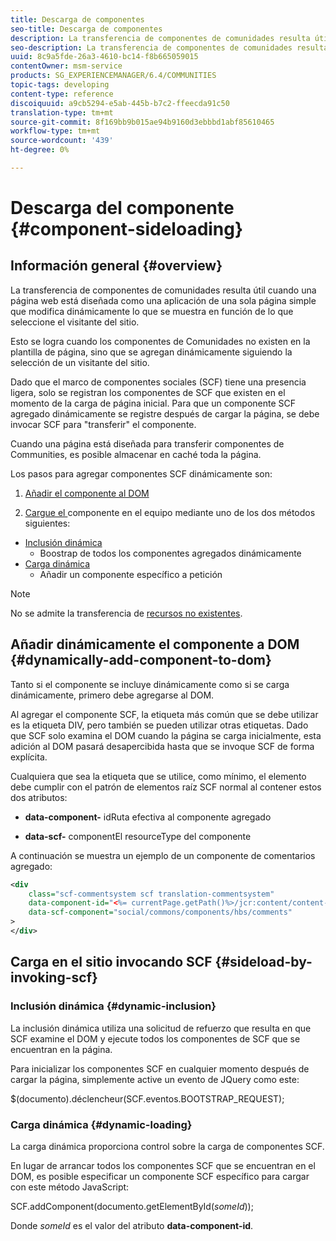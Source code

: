 ```yaml
---
title: Descarga de componentes
seo-title: Descarga de componentes
description: La transferencia de componentes de comunidades resulta útil cuando una página web está diseñada como una aplicación de una sola página simple que modifica dinámicamente lo que se muestra en función de lo que seleccione el visitante del sitio
seo-description: La transferencia de componentes de comunidades resulta útil cuando una página web está diseñada como una aplicación de una sola página simple que modifica dinámicamente lo que se muestra en función de lo que seleccione el visitante del sitio
uuid: 8c9a5fde-26a3-4610-bc14-f8b665059015
contentOwner: msm-service
products: SG_EXPERIENCEMANAGER/6.4/COMMUNITIES
topic-tags: developing
content-type: reference
discoiquuid: a9cb5294-e5ab-445b-b7c2-ffeecda91c50
translation-type: tm+mt
source-git-commit: 8f169bb9b015ae94b9160d3ebbbd1abf85610465
workflow-type: tm+mt
source-wordcount: '439'
ht-degree: 0%

---
```



# Descarga del componente {#component-sideloading}

## Información general {#overview}

La transferencia de componentes de comunidades resulta útil cuando una página web está diseñada como una aplicación de una sola página simple que modifica dinámicamente lo que se muestra en función de lo que seleccione el visitante del sitio.

Esto se logra cuando los componentes de Comunidades no existen en la plantilla de página, sino que se agregan dinámicamente siguiendo la selección de un visitante del sitio.

Dado que el marco de componentes sociales (SCF) tiene una presencia ligera, solo se registran los componentes de SCF que existen en el momento de la carga de página inicial. Para que un componente SCF agregado dinámicamente se registre después de cargar la página, se debe invocar SCF para &quot;transferir&quot; el componente.

Cuando una página está diseñada para transferir componentes de Communities, es posible almacenar en caché toda la página.

Los pasos para agregar componentes SCF dinámicamente son:

1. [Añadir el componente al DOM](#dynamically-add-component-to-dom)

1. [Cargue el ](#sideload-by-invoking-scf) componente en el equipo mediante uno de los dos métodos siguientes:

* [Inclusión dinámica](#dynamic-inclusion)
   * Boostrap de todos los componentes agregados dinámicamente
* [Carga dinámica](#dynamic-loading)
   * Añadir un componente específico a petición

>[!NOTE]
>
>No se admite la transferencia de [recursos no existentes](scf.md#add-or-include-a-communities-component).

## Añadir dinámicamente el componente a DOM {#dynamically-add-component-to-dom}

Tanto si el componente se incluye dinámicamente como si se carga dinámicamente, primero debe agregarse al DOM.

Al agregar el componente SCF, la etiqueta más común que se debe utilizar es la etiqueta DIV, pero también se pueden utilizar otras etiquetas. Dado que SCF solo examina el DOM cuando la página se carga inicialmente, esta adición al DOM pasará desapercibida hasta que se invoque SCF de forma explícita.

Cualquiera que sea la etiqueta que se utilice, como mínimo, el elemento debe cumplir con el patrón de elementos raíz SCF normal al contener estos dos atributos:

* **data-component-**
idRuta efectiva al componente agregado

* **data-scf-**
componentEl resourceType del componente

A continuación se muestra un ejemplo de un componente de comentarios agregado:

```xml
<div
    class="scf-commentsystem scf translation-commentsystem" 
    data-component-id="<%= currentPage.getPath()%>/jcr:content/content-left/comments"
    data-scf-component="social/commons/components/hbs/comments"
>
</div>
```

## Carga en el sitio invocando SCF {#sideload-by-invoking-scf}

### Inclusión dinámica {#dynamic-inclusion}

La inclusión dinámica utiliza una solicitud de refuerzo que resulta en que SCF examine el DOM y ejecute todos los componentes de SCF que se encuentran en la página.

Para inicializar los componentes SCF en cualquier momento después de cargar la página, simplemente active un evento de JQuery como este:

$(documento).déclencheur(SCF.eventos.BOOTSTRAP_REQUEST);

### Carga dinámica {#dynamic-loading}

La carga dinámica proporciona control sobre la carga de componentes SCF.

En lugar de arrancar todos los componentes SCF que se encuentran en el DOM, es posible especificar un componente SCF específico para cargar con este método JavaScript:

SCF.addComponent(documento.getElementById(*someId*));

Donde *someId* es el valor del atributo **data-component-id**.
